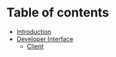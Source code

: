 # Table of contents

* [Introduction](README.md)
* [Developer Interface](developer-interface/README.md)
  * [Client](developer-interface/client.md)
